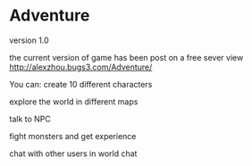 # Adventure
version 1.0

the current version of game has been post on a free sever
view http://alexzhou.bugs3.com/Adventure/

You can:
  create 10 different characters
  
  explore the world in different maps
  
  talk to NPC
  
  fight monsters and get experience
  
  chat with other users in world chat
